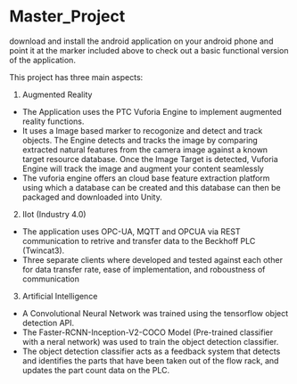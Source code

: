 # Master_Project

download and install the android application on your android phone and point it at the marker included above to check out a basic functional version of the application. 

This project has three main aspects:
1. Augmented Reality
  - The Application uses the PTC Vuforia Engine to implement augmented reality functions. 
  - It uses a Image based marker to recogonize and detect and track objects. The Engine detects and tracks the image by comparing extracted natural features from the camera image against a known target resource database. Once the Image Target is detected, Vuforia Engine will track the image and augment your content seamlessly
  - The vuforia engine offers an cloud base feature extraction platform using which a database can be created and this database can then be packaged and downloaded into Unity.
2. IIot (Industry 4.0)
  - The application uses OPC-UA, MQTT and OPCUA via REST communication to retrive and transfer data to the Beckhoff PLC (Twincat3).
  - Three separate clients where developed and tested against each other for data transfer rate, ease of implementation, and roboustness of communication
3. Artificial Intelligence
  - A Convolutional Neural Network was trained using the tensorflow object detection API. 
  - The Faster-RCNN-Inception-V2-COCO Model (Pre-trained classifier with a neral network) was used to train the object detection classifier.
  -  The object detection classifier acts as a feedback system that detects and identifies the parts that have been taken out of the flow rack, and updates the part count data on the PLC.
